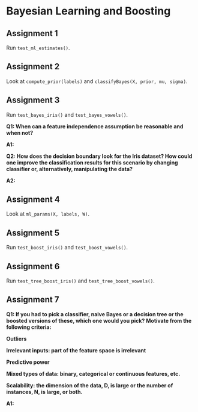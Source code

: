 # Bayesian Learning and Boosting

## Assignment 1
Run `test_ml_estimates()`.

## Assignment 2
Look at `compute_prior(labels)` and `classifyBayes(X, prior, mu, sigma)`.

## Assignment 3
Run `test_bayes_iris()` and `test_bayes_vowels()`.

**Q1: When can a feature independence assumption be reasonable and when not?**

**A1:**

**Q2: How does the decision boundary look for the Iris dataset? How could one improve the classification results for this scenario by changing classifier or, alternatively, manipulating the data?**

**A2:**

## Assignment 4
Look at `ml_params(X, labels, W)`.

## Assignment 5
Run `test_boost_iris()` and `test_boost_vowels()`.

## Assignment 6
Run `test_tree_boost_iris()` and `test_tree_boost_vowels()`.

## Assignment 7
**Q1: If you had to pick a classifier, naive Bayes or a decision tree or the boosted versions of these, which one would you pick? Motivate from the following criteria:**

**Outliers**

**Irrelevant inputs: part of the feature space is irrelevant**

**Predictive power**

**Mixed types of data: binary, categorical or continuous features, etc.**

**Scalability: the dimension of the data, D, is large or the number of instances, N, is large, or both.**

**A1:**


